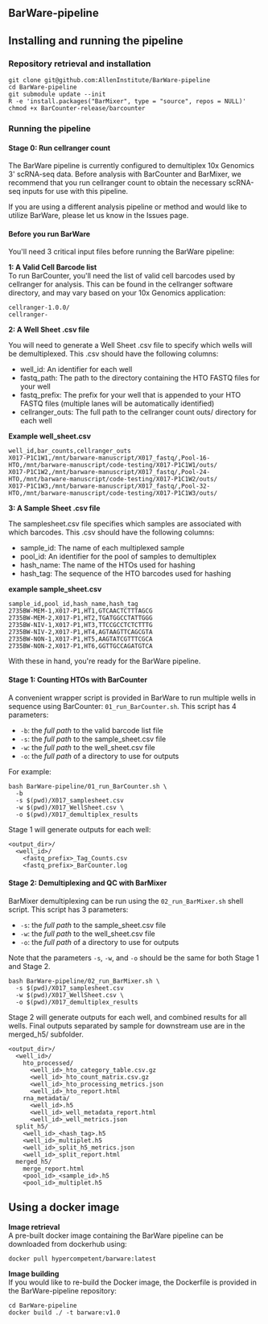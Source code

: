 ## BarWare-pipeline


## Installing and running the pipeline

### Repository retrieval and installation

```
git clone git@github.com:AllenInstitute/BarWare-pipeline
cd BarWare-pipeline
git submodule update --init
R -e 'install.packages("BarMixer", type = "source", repos = NULL)'
chmod +x BarCounter-release/barcounter
```

### Running the pipeline

#### Stage 0: Run cellranger count

The BarWare pipeline is currently configured to demultiplex 10x Genomics 3' scRNA-seq data. Before analysis with BarCounter and BarMixer, we recommend that you run cellranger count to obtain the necessary scRNA-seq inputs for use with this pipeline.

If you are using a different analysis pipeline or method and would like to utilize BarWare, please let us know in the Issues page.

#### Before you run BarWare

You'll need 3 critical input files before running the BarWare pipeline:

**1: A Valid Cell Barcode list**  
To run BarCounter, you'll need the list of valid cell barcodes used by cellranger for analysis. This can be found in the cellranger software directory, and may vary based on your 10x Genomics application:  
```
cellranger-1.0.0/
cellranger-
```

**2: A Well Sheet .csv file**

You will need to generate a Well Sheet .csv file to specify which wells will be demultiplexed. This .csv should have the following columns:
- well_id: An identifier for each well
- fastq_path: The path to the directory containing the HTO FASTQ files for your well
- fastq_prefix: The prefix for your well that is appended to your HTO FASTQ files (multiple lanes will be automatically identified)
- cellranger_outs: The full path to the cellranger count outs/ directory for each well

**Example well_sheet.csv**
```
well_id,bar_counts,cellranger_outs
X017-P1C1W1,/mnt/barware-manuscript/X017_fastq/,Pool-16-HTO,/mnt/barware-manuscript/code-testing/X017-P1C1W1/outs/
X017-P1C1W2,/mnt/barware-manuscript/X017_fastq/,Pool-24-HTO,/mnt/barware-manuscript/code-testing/X017-P1C1W2/outs/
X017-P1C1W3,/mnt/barware-manuscript/X017_fastq/,Pool-32-HTO,/mnt/barware-manuscript/code-testing/X017-P1C1W3/outs/
```

**3: A Sample Sheet .csv file**

The samplesheet.csv file specifies which samples are associated with which barcodes. This .csv should have the following columns:  
- sample_id: The name of each multiplexed sample
- pool_id: An identifier for the pool of samples to demultiplex
- hash_name: The name of the HTOs used for hashing
- hash_tag: The sequence of the HTO barcodes used for hashing

**example sample_sheet.csv**
```
sample_id,pool_id,hash_name,hash_tag
2735BW-MEM-1,X017-P1,HT1,GTCAACTCTTTAGCG
2735BW-MEM-2,X017-P1,HT2,TGATGGCCTATTGGG
2735BW-NIV-1,X017-P1,HT3,TTCCGCCTCTCTTTG
2735BW-NIV-2,X017-P1,HT4,AGTAAGTTCAGCGTA
2735BW-NON-1,X017-P1,HT5,AAGTATCGTTTCGCA
2735BW-NON-2,X017-P1,HT6,GGTTGCCAGATGTCA
```

With these in hand, you're ready for the BarWare pipeline.

#### Stage 1: Counting HTOs with BarCounter

A convenient wrapper script is provided in BarWare to run multiple wells in sequence using BarCounter: `01_run_BarCounter.sh`. This script has 4 parameters:
- `-b`: the *full path* to the valid barcode list file
- `-s`: the *full path* to the sample_sheet.csv file
- `-w`: the *full path* to the well_sheet.csv file
- `-o`: the *full path* of a directory to use for outputs

For example:
```
bash BarWare-pipeline/01_run_BarCounter.sh \
  -b 
  -s $(pwd)/X017_samplesheet.csv
  -w $(pwd)/X017_WellSheet.csv \
  -o $(pwd)/X017_demultiplex_results
```

Stage 1 will generate outputs for each well:
```
<output_dir>/
  <well_id>/
    <fastq_prefix>_Tag_Counts.csv
    <fastq_prefix>_BarCounter.log
```

#### Stage 2: Demultiplexing and QC with BarMixer

BarMixer demultiplexing can be run using the `02_run_BarMixer.sh` shell script. This script has 3 parameters:
- `-s`: the *full path* to the sample_sheet.csv file
- `-w`: the *full path* to the well_sheet.csv file
- `-o`: the *full path* of a directory to use for outputs

Note that the parameters `-s`, `-w`, and `-o` should be the same for both Stage 1 and Stage 2.

```
bash BarWare-pipeline/02_run_BarMixer.sh \
  -s $(pwd)/X017_samplesheet.csv
  -w $(pwd)/X017_WellSheet.csv \
  -o $(pwd)/X017_demultiplex_results
```

Stage 2 will generate outputs for each well, and combined results for all wells. Final outputs separated by sample for downstream use are in the merged_h5/ subfolder.
```
<output_dir>/
  <well_id>/
    hto_processed/
      <well_id>_hto_category_table.csv.gz
      <well_id>_hto_count_matrix.csv.gz
      <well_id>_hto_processing_metrics.json
      <well_id>_hto_report.html
    rna_metadata/
      <well_id>.h5
      <well_id>_well_metadata_report.html
      <well_id>_well_metrics.json
  split_h5/
    <well_id>_<hash_tag>.h5
    <well_id>_multiplet.h5
    <well_id>_split_h5_metrics.json
    <well_id>_split_report.html
  merged_h5/
    merge_report.html
    <pool_id>_<sample_id>.h5
    <pool_id>_multiplet.h5
```

## Using a docker image

**Image retrieval**  
A pre-built docker image containing the BarWare pipeline can be downloaded from dockerhub using:
```
docker pull hypercompetent/barware:latest
```

**Image building**  
If you would like to re-build the Docker image, the Dockerfile is provided in the BarWare-pipeline repository:
```
cd BarWare-pipeline
docker build ./ -t barware:v1.0
```


